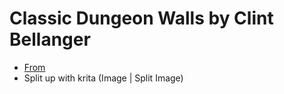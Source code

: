 # Classic Dungeon Walls by Clint Bellanger

* [From](https://opengameart.org/content/classic-dungeon-walls)
* Split up with krita (Image | Split Image)
